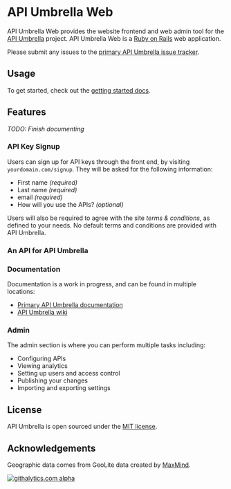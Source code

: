 # API Umbrella Web

API Umbrella Web provides the website frontend and web admin tool for the [API Umbrella](http://github.com/NREL/api-umbrella) project. API Umbrella Web is a [Ruby on Rails](http://rubyonrails.org) web application.

Please submit any issues to the [primary API Umbrella issue tracker](https://github.com/NREL/api-umbrella/issues).  

## Usage

To get started, check out the [getting started docs](http://nrel.github.io/api-umbrella/docs/getting-started/).

## Features

*TODO: Finish documenting*

### API Key Signup
Users can sign up for API keys through the front end, by visiting `yourdomain.com/signup`. They will be asked for the following information:

* First name *(required)*
* Last name *(required)*
* email *(required)*
* How will you use the APIs? *(optional)*

Users will also be required to agree with the site *terms & conditions*, as defined to your needs. No default terms and conditions are provided with API Umbrella.

### An API for API Umbrella

### Documentation
Documentation is a work in progress, and can be found in multiple locations:
* [Primary API Umbrella documentation](http://nrel.github.io/api-umbrella/docs/)
* [API Umbrella wiki](https://github.com/NREL/api-umbrella/wiki)

### Admin
The admin section is where you can perform multiple tasks including:
* Configuring APIs
* Viewing analytics
* Setting up users and access control
* Publishing your changes
* Importing and exporting settings

## License

API Umbrella is open sourced under the [MIT license](https://github.com/NREL/api-umbrella-web/blob/master/LICENSE.txt).

## Acknowledgements

Geographic data comes from GeoLite data created by [MaxMind](http://www.maxmind.com).

[![githalytics.com alpha](https://cruel-carlota.pagodabox.com/a0758eb1737f21f4d63eaa487161d8df "githalytics.com")](http://githalytics.com/NREL/api-umbrella-web)
